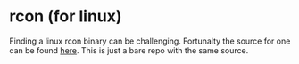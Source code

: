 # rcon (for linux)

Finding a linux rcon binary can be challenging. Fortunalty the source for one can be found [here](https://www.ryanschulze.net/archives/1052). This is just a bare repo with the same source.

